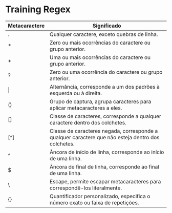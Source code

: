 # Training Regex

| Metacaractere | Significado                                                   |
|---------------|---------------------------------------------------------------|
| .             | Qualquer caractere, exceto quebras de linha.                |
| *             | Zero ou mais ocorrências do caractere ou grupo anterior.     |
| +             | Uma ou mais ocorrências do caractere ou grupo anterior.      |
| ?             | Zero ou uma ocorrência do caractere ou grupo anterior.       |
| \|            | Alternância, corresponde a um dos padrões à esquerda ou à direita. |
| ()            | Grupo de captura, agrupa caracteres para aplicar metacaracteres a eles. |
| []            | Classe de caracteres, corresponde a qualquer caractere dentro dos colchetes. |
| [^]           | Classe de caracteres negada, corresponde a qualquer caractere que não esteja dentro dos colchetes. |
| ^             | Âncora de início de linha, corresponde ao início de uma linha. |
| $             | Âncora de final de linha, corresponde ao final de uma linha. |
| \             | Escape, permite escapar metacaracteres para correspondê-los literalmente. |
| {}            | Quantificador personalizado, especifica o número exato ou faixa de repetições. |